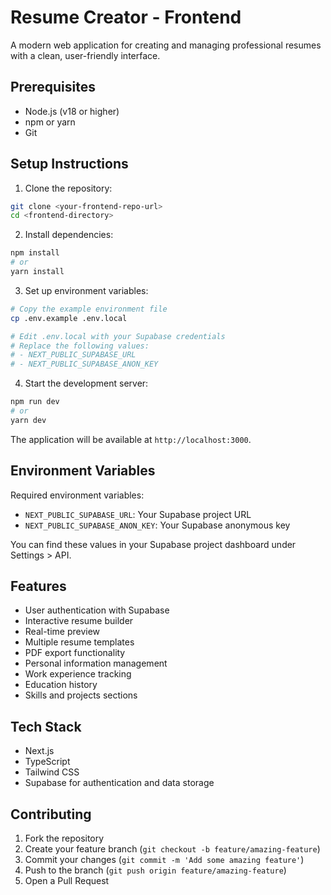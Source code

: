# Resume Creator - Frontend

A modern web application for creating and managing professional resumes with a clean, user-friendly interface.

## Prerequisites

- Node.js (v18 or higher)
- npm or yarn
- Git

## Setup Instructions

1. Clone the repository:
```bash
git clone <your-frontend-repo-url>
cd <frontend-directory>
```

2. Install dependencies:
```bash
npm install
# or
yarn install
```

3. Set up environment variables:
```bash
# Copy the example environment file
cp .env.example .env.local

# Edit .env.local with your Supabase credentials
# Replace the following values:
# - NEXT_PUBLIC_SUPABASE_URL
# - NEXT_PUBLIC_SUPABASE_ANON_KEY
```

4. Start the development server:
```bash
npm run dev
# or
yarn dev
```

The application will be available at `http://localhost:3000`.

## Environment Variables

Required environment variables:

- `NEXT_PUBLIC_SUPABASE_URL`: Your Supabase project URL
- `NEXT_PUBLIC_SUPABASE_ANON_KEY`: Your Supabase anonymous key

You can find these values in your Supabase project dashboard under Settings > API.

## Features

- User authentication with Supabase
- Interactive resume builder
- Real-time preview
- Multiple resume templates
- PDF export functionality
- Personal information management
- Work experience tracking
- Education history
- Skills and projects sections

## Tech Stack

- Next.js
- TypeScript
- Tailwind CSS
- Supabase for authentication and data storage

## Contributing

1. Fork the repository
2. Create your feature branch (`git checkout -b feature/amazing-feature`)
3. Commit your changes (`git commit -m 'Add some amazing feature'`)
4. Push to the branch (`git push origin feature/amazing-feature`)
5. Open a Pull Request
